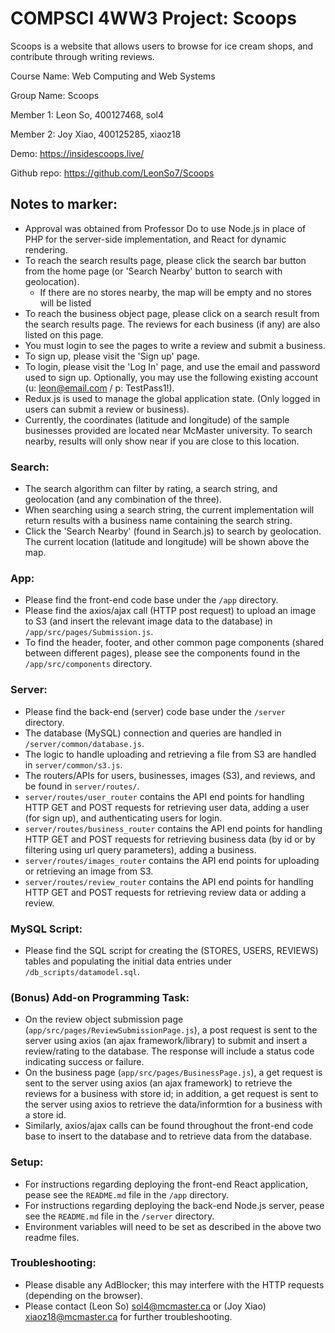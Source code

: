 # COMPSCI 4WW3 Project: Scoops

Scoops is a website that allows users to browse for ice cream shops, and contribute through writing reviews.

Course Name: Web Computing and Web Systems

Group Name: Scoops

Member 1: Leon So, 400127468, sol4

Member 2: Joy Xiao, 400125285, xiaoz18

Demo: https://insidescoops.live/

Github repo: https://github.com/LeonSo7/Scoops

## Notes to marker:
- Approval was obtained from Professor Do to use Node.js in place of PHP for the server-side implementation, and React for dynamic rendering.
- To reach the search results page, please click the search bar button from the home page (or 'Search Nearby' button to search with geolocation).
  - If there are no stores nearby, the map will be empty and no stores will be listed
- To reach the business object page, please click on a search result from the search results page. The reviews for each business (if any) are also listed on this page.
- You must login to see the pages to write a review and submit a business.
- To sign up, please visit the 'Sign up' page.
- To login, please visit the 'Log In' page, and use the email and password used to sign up. Optionally, you may use the following existing account (u: leon@email.com / p: TestPass1!).
- Redux.js is used to manage the global application state. (Only logged in users can submit a review or business).
- Currently, the coordinates (latitude and longitude) of the sample businesses provided are located near McMaster university. To search nearby, results will only show near if you are close to this location.

### Search:
- The search algorithm can filter by rating, a search string, and geolocation (and any combination of the three).
- When searching using a search string, the current implementation will return results with a business name containing the search string.
- Click the 'Search Nearby' (found in Search.js) to search by geolocation. The current location (latitude and longitude) will be shown above the map.

### App:
- Please find the front-end code base under the `/app` directory.
- Please find the axios/ajax call (HTTP post request) to upload an image to S3 (and insert the relevant image data to the database) in `/app/src/pages/Submission.js`.
- To find the header, footer, and other common page components (shared between different pages), please see the components found in the `/app/src/components` directory.

### Server:
- Please find the back-end (server) code base under the `/server` directory.
- The database (MySQL) connection and queries are handled in `/server/common/database.js`.
- The logic to handle uploading and retrieving a file from S3 are handled in `server/common/s3.js`.
- The routers/APIs for users, businesses, images (S3), and reviews, and be found in `server/routes/`.
- `server/routes/user_router` contains the API end points for handling HTTP GET and POST requests for retrieving user data, adding a user (for sign up), and authenticating users for login.
- `server/routes/business_router` contains the API end points for handling HTTP GET and POST requests for retrieving business data (by id or by filtering using url query parameters), adding a business.
- `server/routes/images_router` contains the API end points for uploading or retrieving an image from S3.
- `server/routes/review_router` contains the API end points for handling HTTP GET and POST requests for retrieving review data or adding a review.

### MySQL Script:
- Please find the SQL script for creating the (STORES, USERS, REVIEWS) tables and populating the initial data entries under `/db_scripts/datamodel.sql`.

### (Bonus) Add-on Programming Task:
- On the review object submission page (`app/src/pages/ReviewSubmissionPage.js`), a post request is sent to the server using axios (an ajax framework/library) to submit and insert a review/rating to the database. The response will include a status code indicating success or failure. 
- On the business page (`app/src/pages/BusinessPage.js`), a get request is sent to the server using axios (an ajax framework) to retrieve the reviews for a business with store id; in addition, a get request is sent to the server using axios to retrieve the data/informtion for a business with a store id.
- Similarly, axios/ajax calls can be found throughout the front-end code base to insert to the database and to retrieve data from the database.

### Setup:
- For instructions regarding deploying the front-end React application, pease see the `README.md` file in the `/app` directory.
- For instructions regarding deploying the back-end Node.js server, pease see the `README.md` file in the `/server` directory.
- Environment variables will need to be set as described in the above two readme files.

### Troubleshooting:
- Please disable any AdBlocker; this may interfere with the HTTP requests (depending on the browser).
- Please contact (Leon So) sol4@mcmaster.ca or (Joy Xiao) xiaoz18@mcmaster.ca for further troubleshooting.


